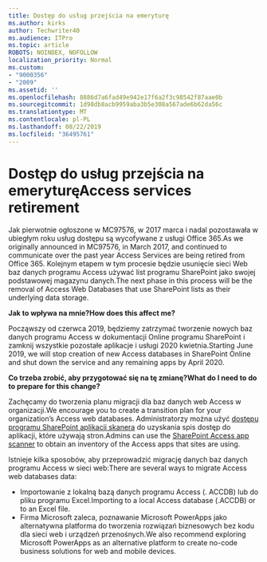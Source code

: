 ```yaml
---
title: Dostęp do usług przejścia na emeryturę
ms.author: kirks
author: Techwriter40
ms.audience: ITPro
ms.topic: article
ROBOTS: NOINDEX, NOFOLLOW
localization_priority: Normal
ms.custom:
- "9000356"
- "2009"
ms.assetid: ''
ms.openlocfilehash: 8886d7a6fad49e942e17f6a2f3c98542f87aae0b
ms.sourcegitcommit: 1d98db8acb9959aba3b5e308a567ade6b62da56c
ms.translationtype: MT
ms.contentlocale: pl-PL
ms.lasthandoff: 08/22/2019
ms.locfileid: "36495761"
---
```

# <a name="access-services-retirement"></a><span data-ttu-id="65da4-102">Dostęp do usług przejścia na emeryturę</span><span class="sxs-lookup"><span data-stu-id="65da4-102">Access services retirement</span></span>

<span data-ttu-id="65da4-103">Jak pierwotnie ogłoszone w MC97576, w 2017 marca i nadal pozostawała w ubiegłym roku usług dostępu są wycofywane z usługi Office 365.</span><span class="sxs-lookup"><span data-stu-id="65da4-103">As we originally announced in MC97576, in March 2017, and continued to communicate over the past year Access Services are being retired from Office 365.</span></span> <span data-ttu-id="65da4-104">Kolejnym etapem w tym procesie będzie usunięcie sieci Web baz danych programu Access używać list programu SharePoint jako swojej podstawowej magazynu danych.</span><span class="sxs-lookup"><span data-stu-id="65da4-104">The next phase in this process will be the removal of Access Web Databases that use SharePoint lists as their underlying data storage.</span></span>

<span data-ttu-id="65da4-105">**Jak to wpływa na mnie?**</span><span class="sxs-lookup"><span data-stu-id="65da4-105">**How does this affect me?**</span></span>

<span data-ttu-id="65da4-106">Począwszy od czerwca 2019, będziemy zatrzymać tworzenie nowych baz danych programu Access w dokumentacji Online programu SharePoint i zamknij wszystkie pozostałe aplikacje i usługi 2020 kwietnia.</span><span class="sxs-lookup"><span data-stu-id="65da4-106">Starting June 2019, we will stop creation of new Access databases in SharePoint Online and shut down the service and any remaining apps by April 2020.</span></span>

<span data-ttu-id="65da4-107">**Co trzeba zrobić, aby przygotować się na tę zmianę?**</span><span class="sxs-lookup"><span data-stu-id="65da4-107">**What do I need to do to prepare for this change?**</span></span>

<span data-ttu-id="65da4-108">Zachęcamy do tworzenia planu migracji dla baz danych web Access w organizacji.</span><span class="sxs-lookup"><span data-stu-id="65da4-108">We encourage you to create a transition plan for your organization’s Access web databases.</span></span> <span data-ttu-id="65da4-109">Administratorzy można użyć [dostępu programu SharePoint aplikacji skanera](https://github.com/SharePoint/PnP-Tools/tree/master/Solutions/SharePoint.AccessApp.Scanner) do uzyskania spis dostęp do aplikacji, które używają stron.</span><span class="sxs-lookup"><span data-stu-id="65da4-109">Admins can use the [SharePoint Access app scanner](https://github.com/SharePoint/PnP-Tools/tree/master/Solutions/SharePoint.AccessApp.Scanner) to obtain an inventory of the Access apps that sites are using.</span></span>

<span data-ttu-id="65da4-110">Istnieje kilka sposobów, aby przeprowadzić migrację danych baz danych programu Access w sieci web:</span><span class="sxs-lookup"><span data-stu-id="65da4-110">There are several ways to migrate Access web databases data:</span></span>

- <span data-ttu-id="65da4-111">Importowanie z lokalną bazą danych programu Access (. ACCDB) lub do pliku programu Excel.</span><span class="sxs-lookup"><span data-stu-id="65da4-111">Importing to a local Access database (.ACCDB) or to an Excel file.</span></span>
- <span data-ttu-id="65da4-112">Firma Microsoft zaleca, poznawanie Microsoft PowerApps jako alternatywna platforma do tworzenia rozwiązań biznesowych bez kodu dla sieci web i urządzeń przenośnych.</span><span class="sxs-lookup"><span data-stu-id="65da4-112">We also recommend exploring Microsoft PowerApps as an alternative platform to create no-code business solutions for web and mobile devices.</span></span>